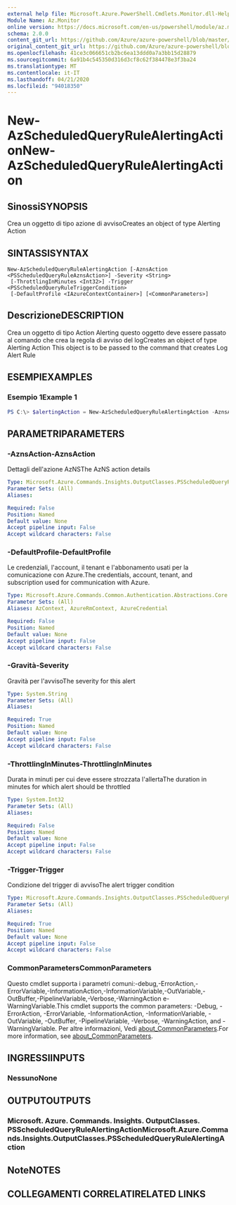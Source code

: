 ```yaml
---
external help file: Microsoft.Azure.PowerShell.Cmdlets.Monitor.dll-Help.xml
Module Name: Az.Monitor
online version: https://docs.microsoft.com/en-us/powershell/module/az.monitor/new-azscheduledqueryrulealertingaction
schema: 2.0.0
content_git_url: https://github.com/Azure/azure-powershell/blob/master/src/Monitor/Monitor/help/New-AzScheduledQueryRuleAlertingAction.md
original_content_git_url: https://github.com/Azure/azure-powershell/blob/master/src/Monitor/Monitor/help/New-AzScheduledQueryRuleAlertingAction.md
ms.openlocfilehash: 41ce3c066651cb2bc6ea13ddd0a7a3bb15d28879
ms.sourcegitcommit: 6a91b4c545350d316d3cf8c62f384478e3f3ba24
ms.translationtype: MT
ms.contentlocale: it-IT
ms.lasthandoff: 04/21/2020
ms.locfileid: "94018350"
---
```

# <span data-ttu-id="6279a-101">New-AzScheduledQueryRuleAlertingAction</span><span class="sxs-lookup"><span data-stu-id="6279a-101">New-AzScheduledQueryRuleAlertingAction</span></span>

## <span data-ttu-id="6279a-102">Sinossi</span><span class="sxs-lookup"><span data-stu-id="6279a-102">SYNOPSIS</span></span>
<span data-ttu-id="6279a-103">Crea un oggetto di tipo azione di avviso</span><span class="sxs-lookup"><span data-stu-id="6279a-103">Creates an object of type Alerting Action</span></span>

## <span data-ttu-id="6279a-104">SINTASSI</span><span class="sxs-lookup"><span data-stu-id="6279a-104">SYNTAX</span></span>

```
New-AzScheduledQueryRuleAlertingAction [-AznsAction <PSScheduledQueryRuleAznsAction>] -Severity <String>
 [-ThrottlingInMinutes <Int32>] -Trigger <PSScheduledQueryRuleTriggerCondition>
 [-DefaultProfile <IAzureContextContainer>] [<CommonParameters>]
```

## <span data-ttu-id="6279a-105">Descrizione</span><span class="sxs-lookup"><span data-stu-id="6279a-105">DESCRIPTION</span></span>
<span data-ttu-id="6279a-106">Crea un oggetto di tipo Action Alerting questo oggetto deve essere passato al comando che crea la regola di avviso del log</span><span class="sxs-lookup"><span data-stu-id="6279a-106">Creates an object of type Alerting Action This object is to be passed to the command that creates Log Alert Rule</span></span>

## <span data-ttu-id="6279a-107">ESEMPI</span><span class="sxs-lookup"><span data-stu-id="6279a-107">EXAMPLES</span></span>

### <span data-ttu-id="6279a-108">Esempio 1</span><span class="sxs-lookup"><span data-stu-id="6279a-108">Example 1</span></span>
```powershell
PS C:\> $alertingAction = New-AzScheduledQueryRuleAlertingAction -AznsAction $aznsActionGroup -Severity "1" -Trigger $triggerCondition
```

## <span data-ttu-id="6279a-109">PARAMETRI</span><span class="sxs-lookup"><span data-stu-id="6279a-109">PARAMETERS</span></span>

### <span data-ttu-id="6279a-110">-AznsAction</span><span class="sxs-lookup"><span data-stu-id="6279a-110">-AznsAction</span></span>
<span data-ttu-id="6279a-111">Dettagli dell'azione AzNS</span><span class="sxs-lookup"><span data-stu-id="6279a-111">The AzNS action details</span></span>

```yaml
Type: Microsoft.Azure.Commands.Insights.OutputClasses.PSScheduledQueryRuleAznsAction
Parameter Sets: (All)
Aliases:

Required: False
Position: Named
Default value: None
Accept pipeline input: False
Accept wildcard characters: False
```

### <span data-ttu-id="6279a-112">-DefaultProfile</span><span class="sxs-lookup"><span data-stu-id="6279a-112">-DefaultProfile</span></span>
<span data-ttu-id="6279a-113">Le credenziali, l'account, il tenant e l'abbonamento usati per la comunicazione con Azure.</span><span class="sxs-lookup"><span data-stu-id="6279a-113">The credentials, account, tenant, and subscription used for communication with Azure.</span></span>

```yaml
Type: Microsoft.Azure.Commands.Common.Authentication.Abstractions.Core.IAzureContextContainer
Parameter Sets: (All)
Aliases: AzContext, AzureRmContext, AzureCredential

Required: False
Position: Named
Default value: None
Accept pipeline input: False
Accept wildcard characters: False
```

### <span data-ttu-id="6279a-114">-Gravità</span><span class="sxs-lookup"><span data-stu-id="6279a-114">-Severity</span></span>
<span data-ttu-id="6279a-115">Gravità per l'avviso</span><span class="sxs-lookup"><span data-stu-id="6279a-115">The severity for this alert</span></span>

```yaml
Type: System.String
Parameter Sets: (All)
Aliases:

Required: True
Position: Named
Default value: None
Accept pipeline input: False
Accept wildcard characters: False
```

### <span data-ttu-id="6279a-116">-ThrottlingInMinutes</span><span class="sxs-lookup"><span data-stu-id="6279a-116">-ThrottlingInMinutes</span></span>
<span data-ttu-id="6279a-117">Durata in minuti per cui deve essere strozzata l'allerta</span><span class="sxs-lookup"><span data-stu-id="6279a-117">The duration in minutes for which alert should be throttled</span></span>

```yaml
Type: System.Int32
Parameter Sets: (All)
Aliases:

Required: False
Position: Named
Default value: None
Accept pipeline input: False
Accept wildcard characters: False
```

### <span data-ttu-id="6279a-118">-Trigger</span><span class="sxs-lookup"><span data-stu-id="6279a-118">-Trigger</span></span>
<span data-ttu-id="6279a-119">Condizione del trigger di avviso</span><span class="sxs-lookup"><span data-stu-id="6279a-119">The alert trigger condition</span></span>

```yaml
Type: Microsoft.Azure.Commands.Insights.OutputClasses.PSScheduledQueryRuleTriggerCondition
Parameter Sets: (All)
Aliases:

Required: True
Position: Named
Default value: None
Accept pipeline input: False
Accept wildcard characters: False
```

### <span data-ttu-id="6279a-120">CommonParameters</span><span class="sxs-lookup"><span data-stu-id="6279a-120">CommonParameters</span></span>
<span data-ttu-id="6279a-121">Questo cmdlet supporta i parametri comuni:-debug,-ErrorAction,-ErrorVariable,-InformationAction,-InformationVariable,-OutVariable,-OutBuffer,-PipelineVariable,-Verbose,-WarningAction e-WarningVariable.</span><span class="sxs-lookup"><span data-stu-id="6279a-121">This cmdlet supports the common parameters: -Debug, -ErrorAction, -ErrorVariable, -InformationAction, -InformationVariable, -OutVariable, -OutBuffer, -PipelineVariable, -Verbose, -WarningAction, and -WarningVariable.</span></span> <span data-ttu-id="6279a-122">Per altre informazioni, Vedi [about_CommonParameters](http://go.microsoft.com/fwlink/?LinkID=113216).</span><span class="sxs-lookup"><span data-stu-id="6279a-122">For more information, see [about_CommonParameters](http://go.microsoft.com/fwlink/?LinkID=113216).</span></span>

## <span data-ttu-id="6279a-123">INGRESSI</span><span class="sxs-lookup"><span data-stu-id="6279a-123">INPUTS</span></span>

### <span data-ttu-id="6279a-124">Nessuno</span><span class="sxs-lookup"><span data-stu-id="6279a-124">None</span></span>

## <span data-ttu-id="6279a-125">OUTPUT</span><span class="sxs-lookup"><span data-stu-id="6279a-125">OUTPUTS</span></span>

### <span data-ttu-id="6279a-126">Microsoft. Azure. Commands. Insights. OutputClasses. PSScheduledQueryRuleAlertingAction</span><span class="sxs-lookup"><span data-stu-id="6279a-126">Microsoft.Azure.Commands.Insights.OutputClasses.PSScheduledQueryRuleAlertingAction</span></span>

## <span data-ttu-id="6279a-127">Note</span><span class="sxs-lookup"><span data-stu-id="6279a-127">NOTES</span></span>

## <span data-ttu-id="6279a-128">COLLEGAMENTI CORRELATI</span><span class="sxs-lookup"><span data-stu-id="6279a-128">RELATED LINKS</span></span>
